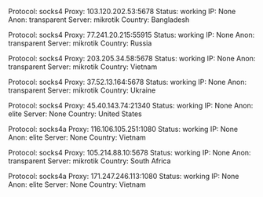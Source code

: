 Protocol: socks4
Proxy: 103.120.202.53:5678
Status: working
IP: None
Anon: transparent
Server: mikrotik
Country: Bangladesh

Protocol: socks4
Proxy: 77.241.20.215:55915
Status: working
IP: None
Anon: transparent
Server: mikrotik
Country: Russia

Protocol: socks4
Proxy: 203.205.34.58:5678
Status: working
IP: None
Anon: transparent
Server: mikrotik
Country: Vietnam

Protocol: socks4
Proxy: 37.52.13.164:5678
Status: working
IP: None
Anon: transparent
Server: mikrotik
Country: Ukraine

Protocol: socks4
Proxy: 45.40.143.74:21340
Status: working
IP: None
Anon: elite
Server: None
Country: United States

Protocol: socks4a
Proxy: 116.106.105.251:1080
Status: working
IP: None
Anon: elite
Server: None
Country: Vietnam

Protocol: socks4
Proxy: 105.214.88.10:5678
Status: working
IP: None
Anon: transparent
Server: mikrotik
Country: South Africa

Protocol: socks4a
Proxy: 171.247.246.113:1080
Status: working
IP: None
Anon: elite
Server: None
Country: Vietnam


